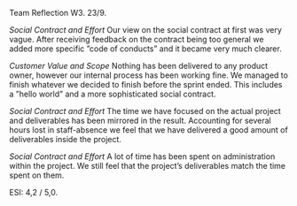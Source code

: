 Team Reflection W3.
23/9.

*Social Contract and Effort*
Our view on the social contract at first was very vague. After receiving feedback on the contract being too general we added more specific ”code of conducts” and it became very much clearer.

*Customer Value and Scope*
Nothing has been delivered to any product owner, however our internal process has been working fine. We managed to finish whatever we decided to finish before the sprint ended. This includes a ”hello world” and a more sophisticated social contract.

*Social Contract and Effort*
The time we have focused on the actual project and deliverables has been mirrored in the result. Accounting for several hours lost in staff-absence we feel that we have delivered a good amount of deliverables inside the project.

*Social Contract and Effort*
A lot of time has been spent on administration within the project. We still feel that the project’s deliverables match the time spent on them.



ESI: 4,2 / 5,0.
